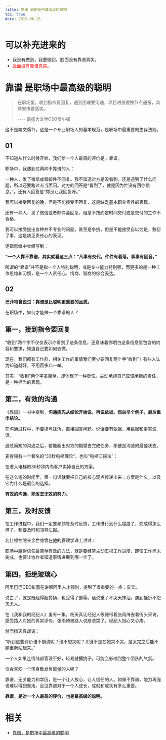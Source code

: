 ```yaml
---
title: 靠谱 是职场中最高级的聪明
toc: true
date: 2019-06-26
---
```

# 可以补充进来的

- 我没有做到，我要做到，脸面没有靠谱真实。
- <span style="color:red;">脸面没有靠谱真实。</span>


# 靠谱 是职场中最高级的聪明

> 在职场里，收到指令要回复，遇到困难要沟通，项目进展要按节点通报，具体安排要落实。
>
> ---- 前盛大文学CEO侯小强

这不是繁文缛节，这是一个专业职场人的基本规范，是职场中最重要的生存法则。

## 01

不知道从什么时候开始，我们给一个人最高的评价是：靠谱。

职场中，我遇到过两种不靠谱的人：

一种人，发了微信或者邮件不回复。我不知道对方是没看到，还是遇到了什么问题，所以还要跑过去当面问。对方的回答是“看到了，就是因为忙没有回你信息。”，还有人回答是“你没让我回复呀。”

我可以接受回复的晚，但是不能接受不回复，这是缺乏基本职业素养的表现。

还有一种人，发了微信或者邮件会回复，但是不按约定时间交付或是交付的工作不合格。

我可以接受提出各种并不专业的问题，甚至是争执，但是不能接受自以为是，敷衍了事，这是缺乏责任心的表现。

逻辑思维中曾经写到：

**“一个人靠不靠谱，其实就看这三点：“凡事有交代，件件有着落，事事有回音。”**

所谓的“靠谱”并不是指一个人特别聪明，或是专业能力特别强，而更多的是一种工作思维和习惯，是一个人责任心、情商、智商的综合表达。

## 02

**巴菲特曾说过：靠谱是比聪明更重要的品质。**

在职场中，如何才能做一个靠谱的人？

## 第一，接到指令要回复

“收到”两个字不仅仅表示你看到了这条信息，还意味着你明白这条信息里包含的内容和要求，知道自己要如何去做。

现在，我们都有工作群，相关工作的事情我们至少要回复两个字“收到”！有些人认为知道就好，不用再多此一举。

其实，“收到”两个字虽简单，却体现了一种责任。主动承担自己应该承担的责任，是一种担当的表现。

## 第二，有效的沟通

《靠谱》一书中提到，**沟通应先从结论开始说，再说依据。然后举个例子，最后重申结论。**

在沟通过程中，不要拐弯抹角，直接回答问题。说话要有依据，用数据和事实说话。

通过简短的沟通之后，若能超出对方的期望去完成任务，那便是沟通的最佳状态。

麦肯锡有一个著名的“30秒电梯理论”，也叫“电梯汇报法”：

在进入电梯的30秒钟内向客户卖掉自己的方案。

在这么短的时间里，第一句话就要把自己的核心观点传递出来：方案是什么，以及它为什么是最佳的选择。

**有效的沟通，能省去无效的努力。**

## 第三，及时反馈

在工作进程中，我们一定要和领导及时反馈，工作进行到什么程度了，完成得怎么样了，都要及时和领导汇报。

名仕领袖院长余世维曾在他的管理学课上讲过：

职场中赢得信任最简单有效的方法，就是要经常主动汇报工作进度，即使工作尚未完成，也要让协作者知道事情进展到哪一步了。

## 第四，拒绝玻璃心

阿里巴巴CEO彭蕾在讲解阿里人才观时，提到了很重要的一点：皮实。

说白了，就是既经得起赞扬，也受得了羞辱。话说重了不哭天抹泪，遇到挫折不怨天尤人。

在《我和我的经纪人》里有一集，杨天真让经纪人筱雅带着张雨绮去看街头采访，感受路人对她的真实评价。张雨绮被路人说崩溃哭了，经纪人担心又心疼。

然而杨天真却说：

“听到这些评价谁不崩溃呢？谁不想哭呢？关键不是在她哭不哭，是哭完之后能不能重新站起来。”

一个人如果连情绪都管理不好，轻易就撂挑子，可能会影响到整个团队的气氛。

谁会喜欢一个浑身散发负能量的人呢？

靠谱，无关能力和学历，是一个让人放心，让人信任的人。如果不靠谱，能力再强也难以得到重用。足见靠谱对于一个人成长，成就和成功有多么重要。

**靠谱，是对一个人最高的评价，也是最高级的聪明。**



# 相关

- [靠谱，是职场中最高级的聪明](https://xw.qq.com/cmsid/20190613A0NVUM00)
